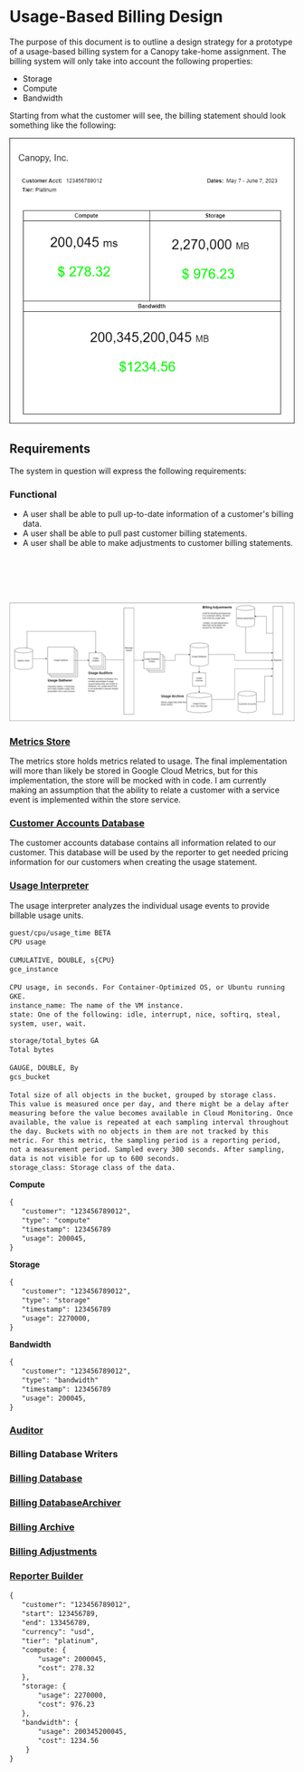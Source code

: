 # Usage-Based Billing Design

The purpose of this document is to outline a design strategy for a prototype of a usage-based billing system for a Canopy take-home assignment. The billing system will only take into account the following properties:

- Storage
- Compute
- Bandwidth

Starting from what the customer will see, the billing statement should look something like the following:

![usage_statement](usage_statement.png)

## Requirements

The system in question will express the following requirements:

### Functional

- A user shall be able to pull up-to-date information of a customer's billing data.
- A user shall be able to pull past customer billing statements.
- A user shall be able to make adjustments to customer billing statements.

\
&nbsp;
\
&nbsp;
\
&nbsp;

<p align="center" width="100%">
    <img style="text-align:center" src="high_level.png">
</p>

### <ins>Metrics Store

The metrics store holds metrics related to usage. The final implementation will more than likely be stored in Google Cloud Metrics, but for this implementation, the store will be mocked with in code. I am currently making an assumption that the ability to relate a customer with a service event is implemented within the store service.

### <ins>Customer Accounts Database

The customer accounts database contains all information related to our customer. This database will be used by the reporter to get needed pricing information for our customers when creating the usage statement.

### <ins>Usage Interpreter

The usage interpreter analyzes the individual usage events to provide billable usage units.

```
guest/cpu/usage_time BETA
CPU usage

CUMULATIVE, DOUBLE, s{CPU}
gce_instance

CPU usage, in seconds. For Container-Optimized OS, or Ubuntu running GKE.
instance_name: The name of the VM instance.
state: One of the following: idle, interrupt, nice, softirq, steal, system, user, wait.
```

```
storage/total_bytes GA
Total bytes

GAUGE, DOUBLE, By
gcs_bucket

Total size of all objects in the bucket, grouped by storage class. This value is measured once per day, and there might be a delay after measuring before the value becomes available in Cloud Monitoring. Once available, the value is repeated at each sampling interval throughout the day. Buckets with no objects in them are not tracked by this metric. For this metric, the sampling period is a reporting period, not a measurement period. Sampled every 300 seconds. After sampling, data is not visible for up to 600 seconds.
storage_class: Storage class of the data.
```

**Compute**

```
{
   "customer": "123456789012",
   "type": "compute"
   "timestamp": 123456789
   "usage": 200045,
}
```

**Storage**

```
{
   "customer": "123456789012",
   "type": "storage"
   "timestamp": 123456789
   "usage": 2270000,
}
```

**Bandwidth**

```
{
   "customer": "123456789012",
   "type": "bandwidth"
   "timestamp": 123456789
   "usage": 200045,
}
```

### <ins>Auditor

### Billing Database Writers

### <ins>Billing Database

### <ins>Billing DatabaseArchiver

### <ins>Billing Archive

### <ins>Billing Adjustments

### <ins>Reporter Builder</ins>

```
{
   "customer": "123456789012",
   "start": 123456789,
   "end": 133456789,
   "currency": "usd",
   "tier": "platinum",
   "compute: {
       "usage": 2000045,
       "cost": 278.32
   },
   "storage: {
       "usage": 2270000,
       "cost": 976.23
   },
   "bandwidth": {
       "usage": 200345200045,
       "cost": 1234.56
    }
}
```
